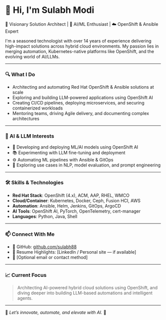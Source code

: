 # 👋 Hi, I'm Sulabh Modi

🚀 Visionary Solution Architect | 🧠 AI/ML Enthusiast | ☁️ OpenShift & Ansible Expert

I'm a seasoned technologist with over 14 years of experience delivering high-impact solutions across hybrid cloud environments. My passion lies in merging automation, Kubernetes-native platforms like OpenShift, and the evolving world of AI/LLMs.

---

### 🔍 What I Do

- Architecting and automating Red Hat OpenShift & Ansible solutions at scale
- Exploring and building LLM-powered applications using OpenShift AI
- Creating CI/CD pipelines, deploying microservices, and securing containerized workloads
- Mentoring teams, driving Agile delivery, and documenting complex architectures

---

### 🧠 AI & LLM Interests

- 🤖 Developing and deploying ML/AI models using OpenShift AI
- 📚 Experimenting with LLM fine-tuning and deployment
- ⚙️ Automating ML pipelines with Ansible & GitOps
- 🔬 Exploring use cases in NLP, model evaluation, and prompt engineering

---

### 🛠️ Skills & Technologies

- **Red Hat Stack**: OpenShift (4.x), ACM, AAP, RHEL, WMCO
- **Cloud/Container**: Kubernetes, Docker, Ceph, Fusion HCI, AWS
- **Automation**: Ansible, Helm, Jenkins, GitOps, ArgoCD
- **AI Tools**: OpenShift AI, PyTorch, OpenTelemetry, cert-manager
- **Languages**: Python, Java, Shell

---

### 📫 Connect With Me

- 🔗 GitHub: [github.com/sulabh88](https://github.com/sulabh88)
- 🧾 Resume Highlights: [LinkedIn / Personal site — if available]
- 📩 [Optional email or contact method]

---

### 📈 Current Focus

> Architecting AI-powered hybrid cloud solutions using OpenShift, and diving deeper into building LLM-based automations and intelligent agents.

---

🌟 _Let’s innovate, automate, and elevate with AI._ 🌟
